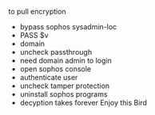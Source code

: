 to pull encryption 

* bypass sophos sysadmin-loc
* PASS $v
* domain <poa>
* uncheck passthrough
* need domain admin to login
* open sophos console
* authenticate user
* uncheck tamper protection 
* uninstall sophos programs 
* decyption takes forever
        Enjoy this Bird
